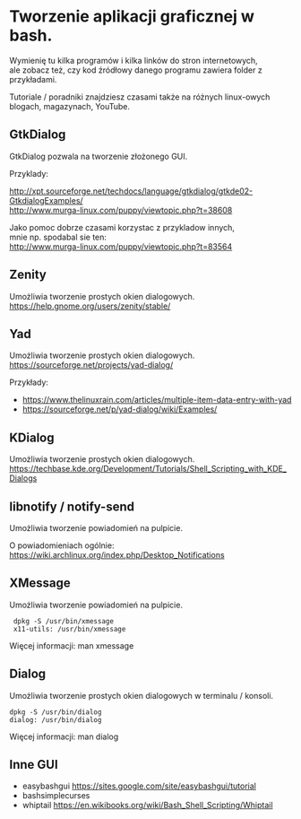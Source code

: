 

# Tworzenie aplikacji graficznej w bash.


Wymienię tu kilka programów i kilka linków do stron internetowych,  
ale zobacz też, czy kod źródłowy danego programu zawiera folder z przykładami.

Tutoriale / poradniki znajdziesz czasami także na różnych linux-owych blogach, magazynach, YouTube.


## GtkDialog

GtkDialog pozwala na tworzenie złożonego GUI.

Przyklady:

<http://xpt.sourceforge.net/techdocs/language/gtkdialog/gtkde02-GtkdialogExamples/>  
<http://www.murga-linux.com/puppy/viewtopic.php?t=38608>

Jako pomoc dobrze czasami korzystac z przykladow innych,  
mnie np. spodabal sie ten:   
<http://www.murga-linux.com/puppy/viewtopic.php?t=83564>




## Zenity

Umożliwia tworzenie prostych okien dialogowych.  
<https://help.gnome.org/users/zenity/stable/>




## Yad

Umożliwia tworzenie prostych okien dialogowych.  
<https://sourceforge.net/projects/yad-dialog/>

Przykłady:   
- <https://www.thelinuxrain.com/articles/multiple-item-data-entry-with-yad>  
- <https://sourceforge.net/p/yad-dialog/wiki/Examples/>




## KDialog

Umożliwia tworzenie prostych okien dialogowych.  
<https://techbase.kde.org/Development/Tutorials/Shell_Scripting_with_KDE_Dialogs>




## libnotify / notify-send

Umożliwia tworzenie powiadomień na pulpicie.

O powiadomieniach ogólnie:  
<https://wiki.archlinux.org/index.php/Desktop_Notifications>



## XMessage

Umożliwia tworzenie powiadomień na pulpicie.

```
 dpkg -S /usr/bin/xmessage
 x11-utils: /usr/bin/xmessage
```

Więcej informacji:  man xmessage




## Dialog

Umożliwia tworzenie prostych okien dialogowych w terminalu / konsoli.

```
dpkg -S /usr/bin/dialog
dialog: /usr/bin/dialog
```

Więcej informacji:  man dialog




## Inne GUI

- easybashgui <https://sites.google.com/site/easybashgui/tutorial>  
- bashsimplecurses  
- whiptail    <https://en.wikibooks.org/wiki/Bash_Shell_Scripting/Whiptail>





